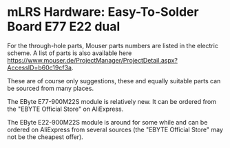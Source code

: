 # mLRS Hardware: Easy-To-Solder Board E77 E22 dual #

For the through-hole parts, Mouser parts numbers are listed in the electric scheme. A list of parts is also available here https://www.mouser.de/ProjectManager/ProjectDetail.aspx?AccessID=b60c19cf3a.

These are of course only suggestions, these and equally suitable parts can be sourced from many places.

The EByte E77-900M22S module is relatively new. It can be ordered from the "EBYTE Official Store" on AliExpress.

The EByte E22-900M22S module is around for some while and can be ordered on AliExpress from several sources (the "EBYTE Official Store" may not be the cheapest offer).




